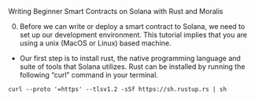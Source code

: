 Writing Beginner Smart Contracts on Solana with Rust and Moralis


0.	Before we can write or deploy a smart contract to Solana, we need to set up our development environment. This tutorial implies that you are using a unix (MacOS or Linux) based machine. 
  -	Our first step is to install rust, the native programming language and suite of tools that Solana utilizes. Rust can be installed by running the following “curl” command in your terminal. 
  ```
  curl --proto '=https' --tlsv1.2 -sSf https://sh.rustup.rs | sh
  ```
